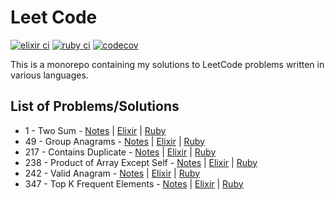 # Leet Code

[![elixir ci](https://github.com/terenceponce/leetcode/actions/workflows/elixir_ci.yml/badge.svg)](https://github.com/terenceponce/leetcode/actions/workflows/elixir_ci.yml)
[![ruby ci](https://github.com/terenceponce/leetcode/actions/workflows/ruby_ci.yml/badge.svg)](https://github.com/terenceponce/leetcode/actions/workflows/ruby_ci.yml)
[![codecov](https://codecov.io/gh/terenceponce/leetcode/graph/badge.svg?token=i7gC0Uuurl)](https://codecov.io/gh/terenceponce/leetcode)

This is a monorepo containing my solutions to LeetCode problems written in various languages.

## List of Problems/Solutions

- 1 - Two Sum - [Notes](notes/0001_two_sum.md) | [Elixir](elixir/lib/solutions/0001_two_sum/two_sum.ex) | [Ruby](ruby/lib/solutions/0001_two_sum/two_sum.rb)
- 49 - Group Anagrams - [Notes](notes/0049_group_anagrams.md) | [Elixir](elixir/lib/solutions/0049_group_anagrams/group_anagrams.ex) | [Ruby](ruby/lib/solutions/0049_group_anagrams/group_anagrams.rb)
- 217 - Contains Duplicate - [Notes](notes/0217_contains_duplicate.md) | [Elixir](elixir/lib/solutions/0217_contains_duplicate/contains_duplicate.ex) | [Ruby](ruby/lib/solutions/0217_contains_duplicate/contains_duplicate.rb)
- 238 - Product of Array Except Self - [Notes](notes/0238_product_of_array_except_self.md) | [Elixir](elixir/lib/solutions/0238_product_of_array_except_self/product_of_array_except_self.ex) | [Ruby](ruby/lib/solutions/0238_product_of_array_except_self/product_of_array_except_self.rb)
- 242 - Valid Anagram - [Notes](notes/0242_valid_anagram.md) | [Elixir](elixir/lib/solutions/0242_valid_anagram/valid_anagram.ex) | [Ruby](ruby/lib/solutions/0242_valid_anagram/valid_anagram.rb)
- 347 - Top K Frequent Elements - [Notes](notes/0347_top_k_frequent_elements.md) | [Elixir](elixir/lib/solutions/0347_top_k_frequent_elements/top_k_frequent_elements.ex) | [Ruby](ruby/lib/solutions/0347_top_k_frequent_elements/top_k_frequent_elements.rb)
